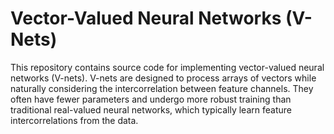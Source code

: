 # Vector-Valued Neural Networks (V-Nets)

This repository contains source code for implementing vector-valued neural networks (V-nets). V-nets are designed to process arrays of vectors while naturally considering the intercorrelation between feature channels. They often have fewer parameters and undergo more robust training than traditional real-valued neural networks, which typically learn feature intercorrelations from the data. 
